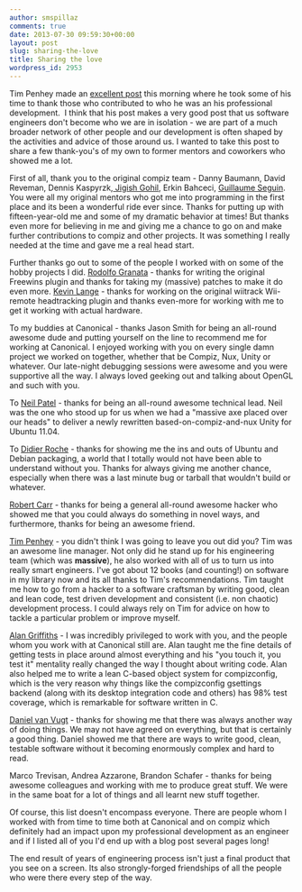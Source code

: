 ```yaml
---
author: smspillaz
comments: true
date: 2013-07-30 09:59:30+00:00
layout: post
slug: sharing-the-love
title: Sharing the love
wordpress_id: 2953
---
```


Tim Penhey made an [excellent post](http://how-bazaar.blogspot.com.au/) this morning where he took some of his time to thank those who contributed to who he was an his professional development.  I think that his post makes a very good post that us software engineers don't become who we are in isolation - we are part of a much broader network of other people and our development is often shaped by the activities and advice of those around us. I wanted to take this post to share a few thank-you's of my own to former mentors and coworkers who showed me a lot.

First of all, thank you to the original compiz team - Danny Baumann, David Reveman, Dennis Kaspyrzk,[ Jigish Gohil](http://lizards.opensuse.org/author/cyberorg/), Erkin Bahceci, [Guillaume Seguin](http://guillaume.segu.in/). You were all my original mentors who got me into programming in the first place and its been a wonderful ride ever since. Thanks for putting up with fifteen-year-old me and some of my dramatic behavior at times! But thanks even more for believing in me and giving me a chance to go on and make further contributions to compiz and other projects. It was something I really needed at the time and gave me a real head start.

Further thanks go out to some of the people I worked with on some of the hobby projects I did. [Rodolfo Granata](https://github.com/warlockcc?tab=activity) - thanks for writing the original Freewins plugin and thanks for taking my (massive) patches to make it do even more. [Kevin Lange](https://twitter.com/kevinlange) - thanks for working on the original wiitrack Wii-remote headtracking plugin and thanks even-more for working with me to get it working with actual hardware.

To my buddies at Canonical - thanks Jason Smith for being an all-round awesome dude and putting yourself on the line to recommend me for working at Canonical. I enjoyed working with you on every single damn project we worked on together, whether that be Compiz, Nux, Unity or whatever. Our late-night debugging sessions were awesome and you were supportive all the way. I always loved geeking out and talking about OpenGL and such with you.

To [Neil Patel](https://twitter.com/njpatel) - thanks for being an all-round awesome technical lead. Neil was the one who stood up for us when we had a "massive axe placed over our heads" to deliver a newly rewritten based-on-compiz-and-nux Unity for Ubuntu 11.04.

To [Didier Roche](http://didrocks.fr/) - thanks for showing me the ins and outs of Ubuntu and Debian packaging, a world that I totally would not have been able to understand without you. Thanks for always giving me another chance, especially when there was a last minute bug or tarball that wouldn't build or whatever.

[Robert Carr](http://racarr.me/wordpress/) - thanks for being a general all-round awesome hacker who showed me that you could always do something in novel ways, and furthermore, thanks for being an awesome friend.

[Tim Penhey](http://how-bazaar.blogspot.com.au/) - you didn't think I was going to leave you out did you? Tim was an awesome line manager. Not only did he stand up for his engineering team (which was **massive**), he also worked with all of us to turn us into really smart engineers. I've got about 12 books (and counting!) on software in my library now and its all thanks to Tim's recommendations. Tim taught me how to go from a hacker to a software craftsman by writing good, clean and lean code, test driven development and consistent (i.e. non chaotic) development process. I could always rely on Tim for advice on how to tackle a particular problem or improve myself.

[Alan Griffiths](http://www.octopull.co.uk/) - I was incredibly privileged to work with you, and the people whom you work with at Canonical still are. Alan taught me the fine details of getting tests in place around almost everything and his "you touch it, you test it" mentality really changed the way I thought about writing code. Alan also helped me to write a lean C-based object system for compizconfig, which is the very reason why things like the compizconfig gsettings backend (along with its desktop integration code and others) has 98% test coverage, which is remarkable for software written in C.

[Daniel van Vugt](http://launchpad.net/~vanvugt) - thanks for showing me that there was always another way of doing things. We may not have agreed on everything, but that is certainly a good thing. Daniel showed me that there are ways to write good, clean, testable software without it becoming enormously complex and hard to read.

Marco Trevisan, Andrea Azzarone, Brandon Schafer - thanks for being awesome colleagues and working with me to produce great stuff. We were in the same boat for a lot of things and all learnt new stuff together.

Of course, this list doesn't encompass everyone. There are people whom I worked with from time to time both at Canonical and on compiz which definitely had an impact upon my professional development as an engineer and if I listed all of you I'd end up with a blog post several pages long!

The end result of years of engineering process isn't just a final product that you see on a screen. Its also strongly-forged friendships of all the people who were there every step of the way.
